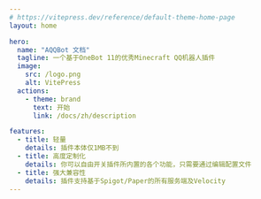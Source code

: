 ```yaml
---
# https://vitepress.dev/reference/default-theme-home-page
layout: home

hero:
  name: "AQQBot 文档"
  tagline: 一个基于OneBot 11的优秀Minecraft QQ机器人插件
  image:
    src: /logo.png
    alt: VitePress
  actions:
    - theme: brand
      text: 开始
      link: /docs/zh/description

features:
  - title: 轻量
    details: 插件本体仅1MB不到
  - title: 高度定制化
    details: 你可以自由开关插件所内置的各个功能，只需要通过编辑配置文件
  - title: 强大兼容性
    details: 插件支持基于Spigot/Paper的所有服务端及Velocity
---
```


